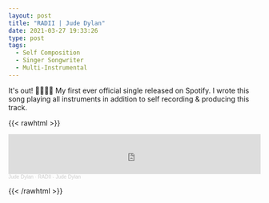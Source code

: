 ```yaml
---
layout: post
title: "RADII | Jude Dylan"
date: 2021-03-27 19:33:26
type: post
tags:
  - Self Composition
  - Singer Songwriter
  - Multi-Instrumental
---
```


It's out! 🎵🎉🎸🎤  My first ever official single released on Spotify.  I wrote this song playing all instruments in addition to self recording & producing this track.

{{< rawhtml  >}}

<iframe width="100%" height="80" scrolling="no" frameborder="no" allow="autoplay" src="https://open.spotify.com/embed/album/55xZ3h8IDTe78x92yHLvGI"></iframe><div style="font-size: 10px; color: #cccccc;line-break: anywhere;word-break: normal;overflow: hidden;white-space: nowrap;text-overflow: ellipsis; font-family: Interstate,Lucida Grande,Lucida Sans Unicode,Lucida Sans,Garuda,Verdana,Tahoma,sans-serif;font-weight: 100;"><a href="https://open.spotify.com/artist/5NdX2WNwaqywtJm6dTDA4c?si=j_hHwCseS5u9wSTlZjuqXw" title="Jude Dylan" target="_blank" style="color: #cccccc; text-decoration: none;">Jude Dylan</a> · <a href="https://open.spotify.com/track/5LYmdPqyfcvt4GxGAQmhzO?si=BFHIU6eqTFmDTSMEttdVzQ" title="RADII - Jude Dylan" target="_blank" style="color: #cccccc; text-decoration: none;">RADII - Jude Dylan</a></div>

{{< /rawhtml >}}
<br/>

